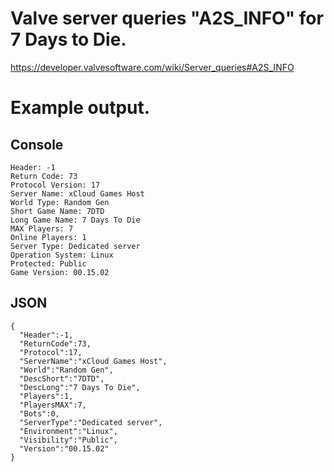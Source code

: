 Valve server queries "A2S_INFO" for 7 Days to Die.
==================================================
https://developer.valvesoftware.com/wiki/Server_queries#A2S_INFO

Example output.
==============
Console
-------
```
Header: -1
Return Code: 73 
Protocol Version: 17
Server Name: xCloud Games Host
World Type: Random Gen
Short Game Name: 7DTD
Long Game Name: 7 Days To Die
MAX Players: 7
Online Players: 1
Server Type: Dedicated server
Operation System: Linux
Protected: Public
Game Version: 00.15.02
```
JSON
----
```
{
  "Header":-1,
  "ReturnCode":73,
  "Protocol":17,
  "ServerName":"xCloud Games Host",
  "World":"Random Gen",
  "DescShort":"7DTD",
  "DescLong":"7 Days To Die",
  "Players":1,
  "PlayersMAX":7,
  "Bots":0,
  "ServerType":"Dedicated server",
  "Environment":"Linux",
  "Visibility":"Public",
  "Version":"00.15.02"
}
```

